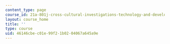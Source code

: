 ```yaml
---
content_type: page
course_id: 21a-801j-cross-cultural-investigations-technology-and-development-fall-2012
layout: course_home
title: ''
type: course
uid: 46146cbe-c01e-99f2-1b02-04067a645a9e
---
```

